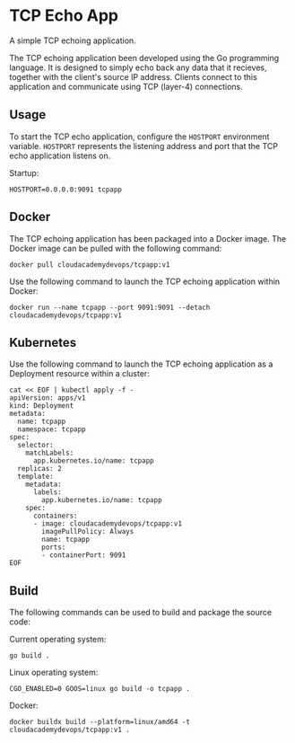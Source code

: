 # TCP Echo App
A simple TCP echoing application.

The TCP echoing application been developed using the Go programming language. It is designed to simply echo back any data that it recieves, together with the client's source IP address. Clients connect to this application and communicate using TCP (layer-4) connections.

## Usage
To start the TCP echo application, configure the `HOSTPORT` environment variable. `HOSTPORT` represents the listening address and port that the TCP echo application listens on.

Startup:
```
HOSTPORT=0.0.0.0:9091 tcpapp
```

## Docker
The TCP echoing application has been packaged into a Docker image. The Docker image can be pulled with the following command:

```
docker pull cloudacademydevops/tcpapp:v1
```

Use the following command to launch the TCP echoing application within Docker:
```
docker run --name tcpapp --port 9091:9091 --detach cloudacademydevops/tcpapp:v1
```

## Kubernetes
Use the following command to launch the TCP echoing application as a Deployment resource within a cluster:

```
cat << EOF | kubectl apply -f -
apiVersion: apps/v1
kind: Deployment
metadata:
  name: tcpapp
  namespace: tcpapp
spec:
  selector:
    matchLabels:
      app.kubernetes.io/name: tcpapp
  replicas: 2
  template:
    metadata:
      labels:
        app.kubernetes.io/name: tcpapp
    spec:
      containers:
      - image: cloudacademydevops/tcpapp:v1
        imagePullPolicy: Always
        name: tcpapp
        ports:
        - containerPort: 9091
EOF
```

## Build
The following commands can be used to build and package the source code:

Current operating system:
```
go build .
```

Linux operating system:
```
CGO_ENABLED=0 GOOS=linux go build -o tcpapp .
```

Docker:
```
docker buildx build --platform=linux/amd64 -t cloudacademydevops/tcpapp:v1 .
```